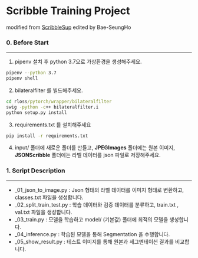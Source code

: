 Scribble Training Project 
==============================

modified from [ScribbleSup](https://github.com/meng-tang/rloss)
edited by Bae-SeungHo



### 0. Before Start
----------

1. pipenv 설치 후 python 3.7으로 가상환경을 생성해주세요.

```cmd
pipenv --python 3.7
pipenv shell
```

2. bilateralfilter 를 빌드해주세요.

```cmd
cd rloss/pytorch/wrapper/bilateralfilter
swig -python -c++ bilateralfilter.i
python setup.py install
```

3. requirements.txt 를 설치해주세요 

```cmd
pip install -r requirements.txt
```

4. input/ 폴더에 새로운 폴더를 만들고, **JPEGImages** 폴더에는 원본 이미지, **JSONScribble** 폴더에는 라벨 데이터를 json 파일로 저장해주세요.


### 1. Script Description
-----

* _01_json_to_image.py : Json 형태의 라벨 데이터를 이미지 형태로 변환하고, classes.txt 파일을 생성합니다.  
* _02_split_train_test.py : 학습 데이터와 검증 데이터를 분류하고, train.txt , val.txt 파일을 생성합니다.
* _03_train.py : 모델을 학습하고 model/ (기본값) 폴더에 최적의 모델을 생성합니다. 
* _04_inference.py : 학습된 모델을 통해 Segmentation 을 수행합니다.
* _05_show_result.py : 테스트 이미지를 통해 원본과 세그멘테이션 결과를 비교합니다.


